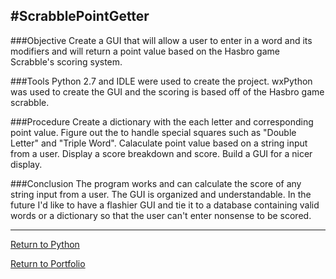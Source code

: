 #ScrabblePointGetter
----
###Objective
Create a GUI that will allow a user to enter in a word and its modifiers and will return a point value based on the Hasbro game
Scrabble's scoring system.

###Tools
Python 2.7 and IDLE were used to create the project. wxPython was used to create the GUI and the scoring is based off of the 
Hasbro game scrabble.

###Procedure
Create a dictionary with the each letter and corresponding point value. Figure out the to handle special squares such as "Double
Letter" and "Triple Word". Calaculate point value based on a string input from a user. Display a score breakdown and score. Build
a GUI for a nicer display.

###Conclusion
The program works and can calculate the score of any string input from a user. The GUI is organized and understandable. In the 
future I'd like to have a flashier GUI and tie it to a database containing valid words or a dictionary so that the user can't enter
nonsense to be scored.

----

[Return to Python](https://github.com/dzdykes/MyPortfolio/tree/master/Python)

[Return to Portfolio](https://github.com/dzdykes/MyPortfolio)
